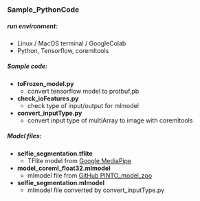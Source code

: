 ### Sample_PythonCode
##### run environment:
- Linux / MacOS terminal / GoogleColab
- Python, Tensorflow, coremltools

##### Sample code:
- **toFrozen_model.py**
   - convert tensorflow model to protbuf,pb
- **check_ioFeatures.py**
   - check type of input/output for mlmodel
- **convert_inputType.py**
   - convert input type of multiArray to image with coremltools

##### Model files:
- **selfie_segmentation.tflite**
   - TFlite model from [Google MediaPipe](https://google.github.io/mediapipe/)
- **model_coreml_float32.mlmodel**
   - mlmodel file from [GitHub PINTO_model_zoo](https://github.com/PINTO0309/PINTO_model_zoo)
- **selfie_segmentation.mlmodel**
   - mlmodel file converted by convert_inputType.py
